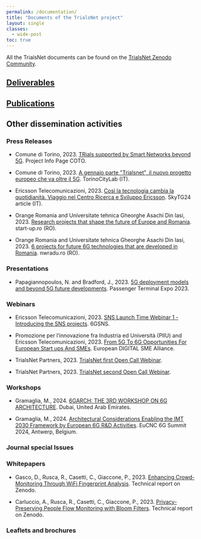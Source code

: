 ```yaml
---
permalink: /documentation/
title: "Documents of the TrialsNet project"
layout: single
classes:
  - wide-post
toc: true
---
```


All the TrialsNet documents can be found on the [TrialsNet Zenodo Community](https://zenodo.org/communities/trialsnet/).

## [Deliverables](/deliverables/)

## [Publications](/publications/)

## Other dissemination activities

### Press Releases

- Comune di Torino, 2023. [TRials supported by Smart Networks beyond 5G](https://www.torinoeuprojects.it/en/trialsnet/).  Project Info Page COTO.

- Comune di Torino, 2023. [A gennaio parte "Trialsnet", il nuovo progetto europeo che va oltre il 5G]([https://www.torinoeuprojects.it/en/trialsnet/](https://www.torinocitylab.it/it/news/793-a-gennaio-parte-trialsnet-il-nuovo-progetto-europeo-che-va-oltre-il-5g)).  TorinoCityLab (IT).

- Ericsson Telecomunicazioni, 2023. [Così la tecnologia cambia la quotidianità. Viaggio nel Centro Ricerca e Sviluppo Ericsson](https://tg24.sky.it/tecnologia/now/2023/06/29/viaggio-centro-ricerca-sviluppo-ericsson-genova). SkyTG24 article (IT).

- Orange Romania and Universitate tehnica Gheorghe Asachi Din Iasi, 2023. [Research projects that shape the future of Europe and Romania](https://start-up.ro/proiectele-de-cercetare-care-creeaza-viitorul-de-maine-al-europei/). start-up.ro (RO).

- Orange Romania and Universitate tehnica Gheorghe Asachi Din Iasi, 2023. [6 projects for future 6G technologies that are developed in Romania](https://www.nwradu.ro/2023/04/6-proiecte-viitoarele-tehnologii-6g-lucreaza-romania/). nwradu.ro (RO).

### Presentations

- Papagiannopoulos, N. and Bradford, J., 2023. [5G deployment models and beyond 5G future developments](https://zenodo.org/record/8269628). Passenger Terminal Expo 2023.

### Webinars

- Ericsson Telecomunicazioni, 2023. [SNS Launch Time Webinar 1 - Introducing the SNS projects](https://smart-networks.europa.eu/event/sns-lunchtime-webinar-1-introducing-the-sns-projects-part-1-of-4/). 6GSNS.

- Promozione per l’innovazione fra Industria ed Università (PIIU) and Ericsson Telecomunicazioni, 2023. [From 5G To 6G Opportunities For European Start ups And SMEs](https://www.youtube.com/watch?v=yCoEvSo9dpY). European DIGITAL SME Alliance.

- TrialsNet Partners, 2023. [TrialsNet first Open Call Webinar](https://www.youtube.com/watch?v=z6t0SZdueF8).

- TrialsNet Partners, 2023. [TrialsNet second Open Call Webinar](https://www.youtube.com/watch?v=bZCsWRjWVGI).

### Workshops

- Gramaglia, M., 2024. [6GARCH: THE 3RD WORKSHOP ON 6G ARCHITECTURE](https://wcnc2024.ieee-wcnc.org/workshop/ws-12-6garch-3rd-workshop-6g-architecture). Dubai, United Arab Emirates.

- Gramaglia, M., 2024. [Architectural Considerations Enabling the IMT 2030 Framework by European 6G R&D Activities](https://www.eucnc.eu/programme/workshops/workshop-8/). EuCNC 6G Summit 2024, Antwerp, Belgium.

### Journal special Issues

### Whitepapers

- Gasco, D., Rusca, R., Casetti, C., Giaccone, P., 2023. [Enhancing Crowd-Monitoring Through WiFi Fingerprint Analysis](https://doi.org/10.5281/zenodo.10017685). Technical report on Zenodo.

- Carluccio, A., Rusca, R., Casetti, C., Giaccone, P., 2023. [Privacy-Preserving People Flow Monitoring with Bloom Filters](https://doi.org/10.5281/zenodo.10017642). Technical report on Zenodo.

### Leaflets and brochures
